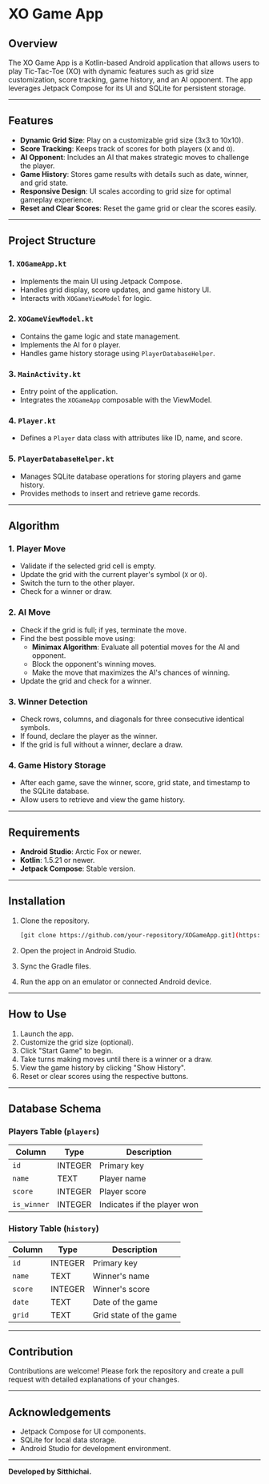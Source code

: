 # XO Game App

## Overview
The XO Game App is a Kotlin-based Android application that allows users to play Tic-Tac-Toe (XO) with dynamic features such as grid size customization, score tracking, game history, and an AI opponent. The app leverages Jetpack Compose for its UI and SQLite for persistent storage.

---

## Features
- **Dynamic Grid Size**: Play on a customizable grid size (3x3 to 10x10).
- **Score Tracking**: Keeps track of scores for both players (`X` and `O`).
- **AI Opponent**: Includes an AI that makes strategic moves to challenge the player.
- **Game History**: Stores game results with details such as date, winner, and grid state.
- **Responsive Design**: UI scales according to grid size for optimal gameplay experience.
- **Reset and Clear Scores**: Reset the game grid or clear the scores easily.

---

## Project Structure

### 1. **`XOGameApp.kt`**
   - Implements the main UI using Jetpack Compose.
   - Handles grid display, score updates, and game history UI.
   - Interacts with `XOGameViewModel` for logic.

### 2. **`XOGameViewModel.kt`**
   - Contains the game logic and state management.
   - Implements the AI for `O` player.
   - Handles game history storage using `PlayerDatabaseHelper`.

### 3. **`MainActivity.kt`**
   - Entry point of the application.
   - Integrates the `XOGameApp` composable with the ViewModel.

### 4. **`Player.kt`**
   - Defines a `Player` data class with attributes like ID, name, and score.

### 5. **`PlayerDatabaseHelper.kt`**
   - Manages SQLite database operations for storing players and game history.
   - Provides methods to insert and retrieve game records.

---

## Algorithm

### 1. **Player Move**
- Validate if the selected grid cell is empty.
- Update the grid with the current player's symbol (`X` or `O`).
- Switch the turn to the other player.
- Check for a winner or draw.

### 2. **AI Move**
- Check if the grid is full; if yes, terminate the move.
- Find the best possible move using:
  - **Minimax Algorithm**: Evaluate all potential moves for the AI and opponent.
  - Block the opponent's winning moves.
  - Make the move that maximizes the AI's chances of winning.
- Update the grid and check for a winner.

### 3. **Winner Detection**
- Check rows, columns, and diagonals for three consecutive identical symbols.
- If found, declare the player as the winner.
- If the grid is full without a winner, declare a draw.

### 4. **Game History Storage**
- After each game, save the winner, score, grid state, and timestamp to the SQLite database.
- Allow users to retrieve and view the game history.

---

## Requirements

- **Android Studio**: Arctic Fox or newer.
- **Kotlin**: 1.5.21 or newer.
- **Jetpack Compose**: Stable version.

---

## Installation

1. Clone the repository.
   ```bash
   [git clone https://github.com/your-repository/XOGameApp.git](https://github.com/SitthichaiProTam/XO-Game.git)
   ```

2. Open the project in Android Studio.

3. Sync the Gradle files.

4. Run the app on an emulator or connected Android device.

---

## How to Use

1. Launch the app.
2. Customize the grid size (optional).
3. Click "Start Game" to begin.
4. Take turns making moves until there is a winner or a draw.
5. View the game history by clicking "Show History".
6. Reset or clear scores using the respective buttons.

---

## Database Schema

### Players Table (`players`)
| Column       | Type    | Description                  |
|--------------|---------|------------------------------|
| `id`         | INTEGER | Primary key                 |
| `name`       | TEXT    | Player name                 |
| `score`      | INTEGER | Player score                |
| `is_winner`  | INTEGER | Indicates if the player won |

### History Table (`history`)
| Column       | Type    | Description                  |
|--------------|---------|------------------------------|
| `id`         | INTEGER | Primary key                 |
| `name`       | TEXT    | Winner's name               |
| `score`      | INTEGER | Winner's score              |
| `date`       | TEXT    | Date of the game            |
| `grid`       | TEXT    | Grid state of the game      |

---

## Contribution

Contributions are welcome! Please fork the repository and create a pull request with detailed explanations of your changes.

---

## Acknowledgements
- Jetpack Compose for UI components.
- SQLite for local data storage.
- Android Studio for development environment.

---

**Developed by Sitthichai.**

